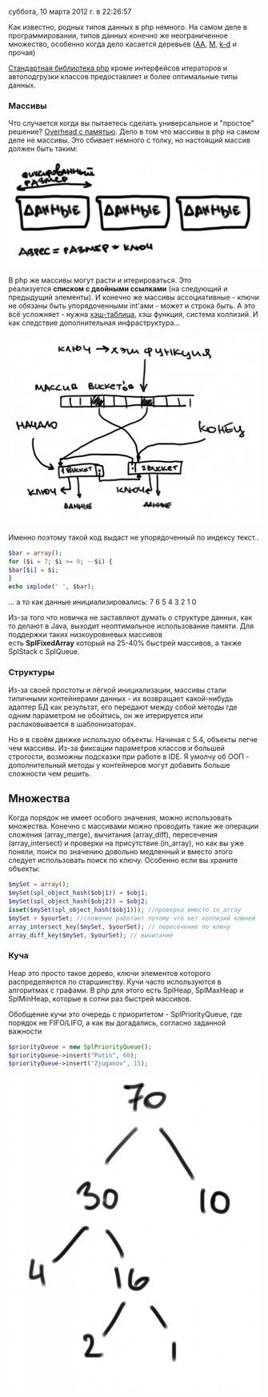 суббота, 10 марта 2012 г. в 22:26:57

Как известно, родных типов данных в php немного. На самом деле в программировании, типов данных конечно же неограниченное множество, особенно когда дело касается деревьев ([AA](http://en.wikipedia.org/wiki/AA_tree), [M](http://en.wikipedia.org/wiki/M-tree), [k-d](http://en.wikipedia.org/wiki/Kd_tree) и прочая)

[Стандартная библиотека php](http://php.net/manual/ru/book.spl.php) кроме интерфейсов итераторов и автоподгрузки классов предоставляет и более оптимальные типы данных.

### Массивы

Что случается когда вы пытаетесь сделать универсальное и "простое" решение? [Overhead с памятью](http://nikic.github.com/2011/12/12/How-big-are-PHP-arrays-really-Hint-BIG.html). Дело в том что массивы в php на самом деле не массивы. Это сбивает немного с толку, но настоящий массив должен быть таким:

![](img/Pasted%20image%2020241019200704.png)

В php же массивы могут расти и итерироваться. Это реализуется **списком с двойными ссылками** (на следующий и предыдущий элементы). И конечно же массивы ассоциативные - ключи не обязаны быть упорядоченными int'ами - может и строка быть. А это всё усложняет - нужна [хэш-таблица](http://programmers.stackexchange.com/questions/59344/im-trying-to-understand-hash-tables-can-someone-explain-it-to-me-clearly), хэш функция, система коллизий. И как следствие дополнительная инфраструктура...

![](img/Pasted%20image%2020241019200717.png)

Именно поэтому такой код выдаст не упорядоченный по индексу текст..

```php
$bar = array();
for ($i = 7; $i >= 0; --$i) {
$bar[$i] = $i;
}
echo implode(' ', $bar);
```

... а то как данные инициализировались: 7 6 5 4 3 2 1 0

Из-за того что новичка не заставляют думать о структуре данных, как то делают в Java, выходит неоптимальное использование памяти. Для поддержки таких низкоуровневых массивов есть **SplFixedArray** который на 25-40% быстрей массивов, а также SplStack с SplQueue. 

### Структуры

Из-за своей простоты и лёгкой инициализации, массивы стали типичными контейнерами данных - их возвращает какой-нибудь адаптер БД как результат, его передают между собой методы где одним параметром не обойтись, он же итерируется или распаковывается в шаблонизаторах. 

Но я в своём движке использую объекты. Начиная с 5.4, объекты легче чем массивы. Из-за фиксации параметров классов и большей строгости, возможны подсказки при работе в IDE. Я умолчу об ООП - дополнительный методы у контейнеров могут добавить больше сложности чем решить.

## Множества

Когда порядок не имеет особого значения, можно использовать множества. Конечно с массивами можно проводить такие же операции сложения (array_merge), вычитания (array_diff), пересечения (array_intersect) и проверки на присутствие (in_array), но как вы уже поняли, поиск по значению довольно медленный и вместо этого следует использовать поиск по ключу. Особенно если вы храните объекты:

```php
$mySet = array();
$mySet(spl_object_hash($obj1)) = $obj1;
$mySet(spl_object_hash($obj2)) = $obj2;
isset($mySet(spl_object_hash($obj1))); //проверка вместо in_array
$mySet + $yourSet; //сложение работает потому что нет коллизий ключей
array_intersect_key($mySet, $yourSet); // пересечение по ключу
array_diff_key($mySet, $yourSet); // вычитание
```


### Куча

Heap это просто такое дерево, ключи элементов которого распределяются по старшинству. Кучи часто используются в алгоритмах с графами. В php для этого есть SplHeap, SplMaxHeap и SplMinHeap, которые в сотни раз быстрей массивов.

Обобщение кучи это очередь с приоритетом - SplPriorityQueue, где порядок не FIFO/LIFO, а как вы догадались, согласно заданной важности

```php
$priorityQueue = new SplPriorityQueue();
$priorityQueue->insert("Putin", 60);
$priorityQueue->insert("Zjuganov", 15);
```


![](img/Pasted%20image%2020241019200734.png)